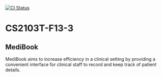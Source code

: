 [![CI Status](https://github.com/se-edu/addressbook-level3/workflows/Java%20CI/badge.svg)](https://github.com/se-edu/addressbook-level3/actions)

# CS2103T-F13-3

## MediBook

MediBook aims to increase efficiency in a clinical setting by providing a convenient interface for clinical staff to record and keep track of patient details.
